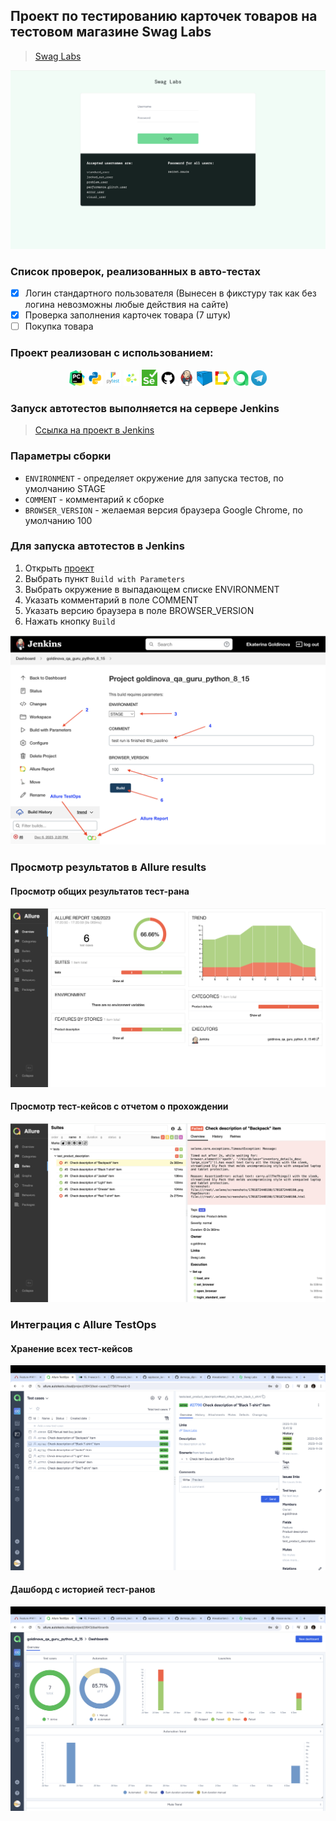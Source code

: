 ## Проект по тестированию карточек товаров на тестовом магазине Swag Labs

> <a target="_blank" href="https://www.saucedemo.com">Swag Labs</a>

![This is an image](images/screenshots/main.png)

### Список проверок, реализованных в авто-тестах

- [x] Логин стандартного пользователя (Вынесен в фикстуру так как без логина невозможны любые действия на сайте)
- [x] Проверка заполнения карточек товара (7 штук)
- [ ] Покупка товара

### Проект реализован с использованием:

<p  align="center">
  <code><img width="5%" title="Pycharm" src="https://github.com/shadowkatja/qa_guru_python_8_15/blob/master/images/icons/pycharm.png"></code>
  <code><img width="5%" title="Python" src="https://github.com/shadowkatja/qa_guru_python_8_15/blob/master/images/icons/python.png"></code>
  <code><img width="5%" title="Pytest" src="https://github.com/shadowkatja/qa_guru_python_8_15/blob/master/images/icons/pytest.png"></code>
  <code><img width="5%" title="Selene" src="https://github.com/shadowkatja/qa_guru_python_8_15/blob/master/images/icons/selene.png"></code>
  <code><img width="5%" title="Selenium" src="https://github.com/shadowkatja/qa_guru_python_8_15/blob/master/images/icons/selenium.png"></code>
  <code><img width="5%" title="GitHub" src="https://github.com/shadowkatja/qa_guru_python_8_15/blob/master/images/icons/github.png"></code>
  <code><img width="5%" title="Jenkins" src="https://github.com/shadowkatja/qa_guru_python_8_15/blob/master/images/icons/jenkins.png"></code>
  <code><img width="5%" title="Selenoid" src="https://github.com/shadowkatja/qa_guru_python_8_15/blob/master/images/icons/selenoid.png"></code>
  <code><img width="5%" title="Allure Report" src="https://github.com/shadowkatja/qa_guru_python_8_15/blob/master/images/icons/allure.png"></code>
  <code><img width="5%" title="Allure TestOps" src="https://github.com/shadowkatja/qa_guru_python_8_15/blob/master/images/icons/allure_testops.png"></code>
  <code><img width="5%" title="Telegram" src="https://github.com/shadowkatja/qa_guru_python_8_15/blob/master/images/icons/telegram.png"></code>
</p>

### Запуск автотестов выполняется на сервере Jenkins
> <a target="_blank" href="https://jenkins.autotests.cloud/job/goldinova_qa_guru_python_8_15/">Ссылка на проект в Jenkins</a>

### Параметры сборки

* `ENVIRONMENT` - определяет окружение для запуска тестов, по умолчанию STAGE
* `COMMENT` - комментарий к сборке
* `BROWSER_VERSION` - желаемая версия браузера Google Chrome, по умолчанию 100

### Для запуска автотестов в Jenkins

1. Открыть <a target="_blank" href="https://jenkins.autotests.cloud/job/goldinova_qa_guru_python_8_15/">проект</a>
2. Выбрать пункт `Build with Parameters`
3. Выбрать окружение в выпадающем списке ENVIRONMENT
4. Указать комментарий в поле COMMENT
5. Указать версию браузера в поле BROWSER_VERSION
6. Нажать кнопку `Build`

![This is an image](images/screenshots/build.png)

### Просмотр результатов в Allure results

#### Просмотр общих результатов тест-рана

![This is an image](images/screenshots/allure_main.png)

#### Просмотр тест-кейсов с отчетом о прохождении

![This is an image](images/screenshots/allure_suits.png)

### Интеграция с Allure TestOps

#### Хранение всех тест-кейсов

![This is an image](images/screenshots/testops_tests.png)

#### Дашборд с историей тест-ранов

![This is an image](images/screenshots/testops_dashboard.png)


